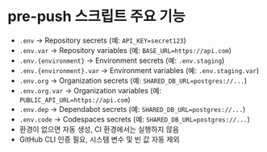 # pre-push 스크립트 주요 기능

- `.env` → Repository secrets (예: `API_KEY=secret123`)
- `.env.var` → Repository variables (예: `BASE_URL=https://api.com`)
- `.env.{environment}` → Environment secrets (예: `.env.staging`)
- `.env.{environment}.var` → Environment variables (예: `.env.staging.var`)
- `.env.org` → Organization secrets (예: `SHARED_DB_URL=postgres://...`)
- `.env.org.var` → Organization variables (예: `PUBLIC_API_URL=https://api.com`)
- `.env.dep` → Dependabot secrets (예: `SHARED_DB_URL=postgres://...`)
- `.env.code` → Codespaces secrets (예: `SHARED_DB_URL=postgres://...`)
- 환경이 없으면 자동 생성, CI 환경에서는 실행하지 않음
- GitHub CLI 인증 필요, 시스템 변수 및 빈 값 자동 제외
